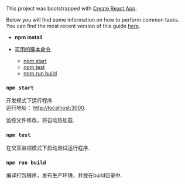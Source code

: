 This project was bootstrapped with [Create React App](https://github.com/facebookincubator/create-react-app).

Below you will find some information on how to perform common tasks.<br>
You can find the most recent version of this guide [here](https://github.com/facebookincubator/create-react-app/blob/master/packages/react-scripts/template/README.md).

- **npm install**

- [可用的脚本命令](#available-scripts)
  - [npm start](#npm-start)
  - [npm test](#npm-test)
  - [npm run build](#npm-run-build)

### `npm start`

开发模式下运行程序.<br>
运行地址： [http://localhost:3000](http://localhost:3000).

监控文件修改，将自动热加载.<br>

### `npm test`

在交互监视模式下启动测试运行程序.


### `npm run build`

编译打包程序，发布生产环境，并放在build目录中.




